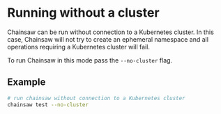 # Running without a cluster

Chainsaw can be run without connection to a Kubernetes cluster.
In this case, Chainsaw will not try to create an ephemeral namespace and all operations requiring a Kubernetes cluster will fail.

To run Chainsaw in this mode pass the `--no-cluster` flag.

## Example

```bash
# run chainsaw without connection to a Kubernetes cluster
chainsaw test --no-cluster
```
